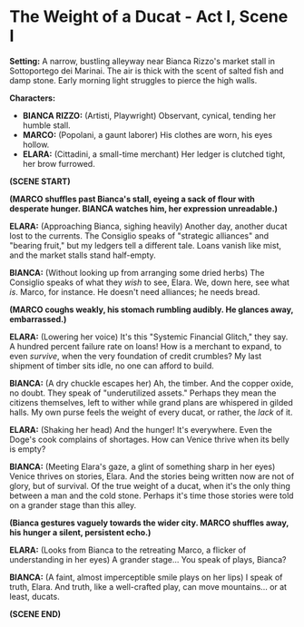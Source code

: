 # The Weight of a Ducat - Act I, Scene I

**Setting:** A narrow, bustling alleyway near Bianca Rizzo's market stall in Sottoportego dei Marinai. The air is thick with the scent of salted fish and damp stone. Early morning light struggles to pierce the high walls.

**Characters:**
*   **BIANCA RIZZO:** (Artisti, Playwright) Observant, cynical, tending her humble stall.
*   **MARCO:** (Popolani, a gaunt laborer) His clothes are worn, his eyes hollow.
*   **ELARA:** (Cittadini, a small-time merchant) Her ledger is clutched tight, her brow furrowed.

**(SCENE START)**

**(MARCO shuffles past Bianca's stall, eyeing a sack of flour with desperate hunger. BIANCA watches him, her expression unreadable.)**

**ELARA:** (Approaching Bianca, sighing heavily) Another day, another ducat lost to the currents. The Consiglio speaks of "strategic alliances" and "bearing fruit," but my ledgers tell a different tale. Loans vanish like mist, and the market stalls stand half-empty.

**BIANCA:** (Without looking up from arranging some dried herbs) The Consiglio speaks of what they *wish* to see, Elara. We, down here, see what *is*. Marco, for instance. He doesn't need alliances; he needs bread.

**(MARCO coughs weakly, his stomach rumbling audibly. He glances away, embarrassed.)**

**ELARA:** (Lowering her voice) It's this "Systemic Financial Glitch," they say. A hundred percent failure rate on loans! How is a merchant to expand, to even *survive*, when the very foundation of credit crumbles? My last shipment of timber sits idle, no one can afford to build.

**BIANCA:** (A dry chuckle escapes her) Ah, the timber. And the copper oxide, no doubt. They speak of "underutilized assets." Perhaps they mean the citizens themselves, left to wither while grand plans are whispered in gilded halls. My own purse feels the weight of every ducat, or rather, the *lack* of it.

**ELARA:** (Shaking her head) And the hunger! It's everywhere. Even the Doge's cook complains of shortages. How can Venice thrive when its belly is empty?

**BIANCA:** (Meeting Elara's gaze, a glint of something sharp in her eyes) Venice thrives on stories, Elara. And the stories being written now are not of glory, but of survival. Of the true weight of a ducat, when it's the only thing between a man and the cold stone. Perhaps it's time those stories were told on a grander stage than this alley.

**(Bianca gestures vaguely towards the wider city. MARCO shuffles away, his hunger a silent, persistent echo.)**

**ELARA:** (Looks from Bianca to the retreating Marco, a flicker of understanding in her eyes) A grander stage... You speak of plays, Bianca?

**BIANCA:** (A faint, almost imperceptible smile plays on her lips) I speak of truth, Elara. And truth, like a well-crafted play, can move mountains... or at least, ducats.

**(SCENE END)**
